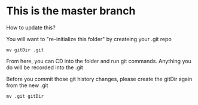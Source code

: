 # This is the master branch

How to update this?

You will want to "re-initialize this folder" by createing your .git repo

```shell
mv gitDir .git
```

From here, you can CD into the folder and run git commands.  Anything you do will be recorded into the .git

Before you commit those git history changes, please create the gitDir again from the new .git

```shell
mv .git gitDir
```
